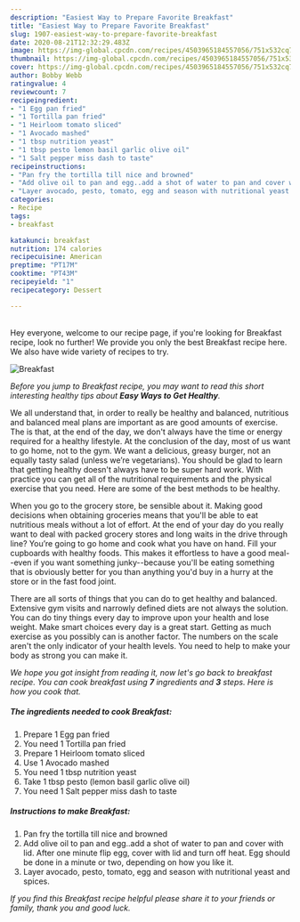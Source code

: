 ```yaml
---
description: "Easiest Way to Prepare Favorite Breakfast"
title: "Easiest Way to Prepare Favorite Breakfast"
slug: 1907-easiest-way-to-prepare-favorite-breakfast
date: 2020-08-21T12:32:29.483Z
image: https://img-global.cpcdn.com/recipes/4503965184557056/751x532cq70/breakfast-recipe-main-photo.jpg
thumbnail: https://img-global.cpcdn.com/recipes/4503965184557056/751x532cq70/breakfast-recipe-main-photo.jpg
cover: https://img-global.cpcdn.com/recipes/4503965184557056/751x532cq70/breakfast-recipe-main-photo.jpg
author: Bobby Webb
ratingvalue: 4
reviewcount: 7
recipeingredient:
- "1 Egg pan fried"
- "1 Tortilla pan fried"
- "1 Heirloom tomato sliced"
- "1 Avocado mashed"
- "1 tbsp nutrition yeast"
- "1 tbsp pesto lemon basil garlic olive oil"
- "1 Salt pepper miss dash to taste"
recipeinstructions:
- "Pan fry the tortilla till nice and browned"
- "Add olive oil to pan and egg..add a shot of water to pan and cover with lid. After one minute flip egg, cover with lid and turn off heat. Egg should be done in a minute or two, depending on how you like it."
- "Layer avocado, pesto, tomato, egg and season with nutritional yeast and spices."
categories:
- Recipe
tags:
- breakfast

katakunci: breakfast 
nutrition: 174 calories
recipecuisine: American
preptime: "PT17M"
cooktime: "PT43M"
recipeyield: "1"
recipecategory: Dessert

---
```

<br>
Hey everyone, welcome to our recipe page, if you're looking for Breakfast recipe, look no further! We provide you only the best Breakfast recipe here. We also have wide variety of recipes to try.
<br>


![Breakfast](https://img-global.cpcdn.com/recipes/4503965184557056/751x532cq70/breakfast-recipe-main-photo.jpg)

<i>Before you jump to Breakfast recipe, you may want to read this short interesting healthy tips about <strong>Easy Ways to Get Healthy</strong>.</i>

We all understand that, in order to really be healthy and balanced, nutritious and balanced meal plans are important as are good amounts of exercise. The  is that, at the end of the day, we don't always have the time or energy required for a healthy lifestyle. At the conclusion of the day, most of us want to go home, not to the gym. We want a delicious, greasy burger, not an equally tasty salad (unless we’re vegetarians). You should be glad to learn that getting healthy doesn't always have to be super hard work. With practice you can get all of the nutritional requirements and the physical exercise that you need. Here are some of the best methods to be healthy.

When you go to the grocery store, be sensible about it. Making good decisions when obtaining groceries means that you'll be able to eat nutritious meals without a lot of effort. At the end of your day do you really want to deal with packed grocery stores and long waits in the drive through line? You’re going to go home and cook what you have on hand. Fill your cupboards with healthy foods. This makes it effortless to have a good meal--even if you want something junky--because you'll be eating something that is obviously better for you than anything you'd buy in a hurry at the store or in the fast food joint.

There are all sorts of things that you can do to get healthy and balanced. Extensive gym visits and narrowly defined diets are not always the solution. You can do tiny things every day to improve upon your health and lose weight. Make smart choices every day is a great start. Getting as much exercise as you possibly can is another factor. The numbers on the scale aren't the only indicator of your health levels. You need to help to make your body as strong you can make it. 


<i>We hope you got insight from reading it, now let's go back to breakfast recipe. You can cook breakfast using <strong>7</strong> ingredients and <strong>3</strong> steps. Here is how you cook that.
</i>

##### The ingredients needed to cook Breakfast:

1. Prepare 1 Egg pan fried
1. You need 1 Tortilla pan fried
1. Prepare 1 Heirloom tomato sliced
1. Use 1 Avocado mashed
1. You need 1 tbsp nutrition yeast
1. Take 1 tbsp pesto (lemon basil garlic olive oil)
1. You need 1 Salt pepper miss dash to taste


##### Instructions to make Breakfast:

1. Pan fry the tortilla till nice and browned
1. Add olive oil to pan and egg..add a shot of water to pan and cover with lid. After one minute flip egg, cover with lid and turn off heat. Egg should be done in a minute or two, depending on how you like it.
1. Layer avocado, pesto, tomato, egg and season with nutritional yeast and spices.


<i>If you find this Breakfast recipe helpful please share it to your friends or family, thank you and good luck.</i>
